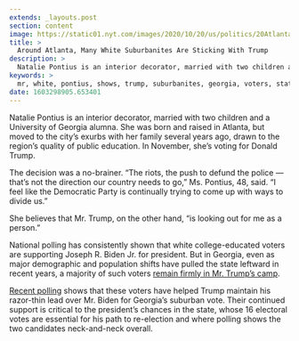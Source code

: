 ```yaml
--- 
extends: _layouts.post 
section: content 
image: https://static01.nyt.com/images/2020/10/20/us/politics/20Atlanta1/20Atlanta1-facebookJumbo.jpg 
title: > 
  Around Atlanta, Many White Suburbanites Are Sticking With Trump 
description: > 
  Natalie Pontius is an interior decorator, married with two children and a University of Georgia alumna.She was born and raised in Atlanta, but moved to the city’s exurbs with her family several years ago, drawn to the region’s quality of public education.“The riots, the push to defund the police — that’s not the direction our country needs to go,” Ms. Pontius, 48, said.Recent polling shows that these voters have helped Trump maintain his razor-thin lead over Mr. Biden for Georgia’s suburban vote.Their continued support is critical to the president’s chances in the state, whose 16 electoral votes are essential for his path to re-election and where polling shows the two candidates neck-and-neck overall. 
keywords: > 
  mr, white, pontius, shows, trump, suburbanites, georgia, voters, state, atlanta, biden, polling, sticking 
date: 1603298905.653401 
--- 
```

<div><p class="css-158dogj evys1bk0">Natalie Pontius is an interior decorator, married with two children and a University of Georgia alumna. She was born and raised in Atlanta, but moved to the city&#8217;s exurbs with her family several<strong class="css-8qgvsz ebyp5n10"> </strong>years ago, drawn to the region&#8217;s quality of public education. In November, she&#8217;s voting for Donald Trump.</p><p class="css-158dogj evys1bk0">The decision was a no-brainer. &#8220;The riots, the push to defund the police &#8212; that&#8217;s not the direction our country needs to go,&#8221; Ms. Pontius, 48, said. &#8220;I feel like the Democratic Party is continually trying to come up with ways to divide us.&#8221;</p><p class="css-158dogj evys1bk0">She believes that Mr. Trump, on the other hand, &#8220;is looking out for me as a person.&#8221;</p><p class="css-158dogj evys1bk0">National polling has consistently shown that white college-educated voters are supporting Joseph R. Biden Jr. for president. But in Georgia, even as major demographic and population shifts<strong class="css-8qgvsz ebyp5n10"> </strong>have pulled the state leftward in recent years, a majority of such voters <a class="css-1g7m0tk" href="https://www.monmouth.edu/polling-institute/documents/monmouthpoll_ga_072920.pdf/" title="" rel="noopener noreferrer" target="_blank">remain firmly in Mr. Trump&#8217;s camp</a>.</p><p class="css-158dogj evys1bk0"><a class="css-1g7m0tk" href="https://int.nyt.com/data/documenttools/ga-ia-tx-crosstabs/ca61e64eaef883ac/full.pdf" title="" rel="noopener noreferrer" target="_blank">Recent polling</a> shows that these voters have helped Trump maintain his razor-thin lead over Mr. Biden for Georgia&#8217;s suburban vote. Their continued support is critical to the president&#8217;s chances in the state, whose 16 electoral votes are essential for his path to re-election and where polling shows the two candidates neck-and-neck overall.</p></div>